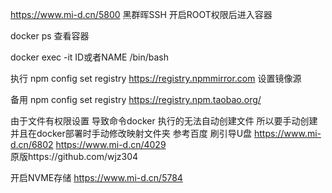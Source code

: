 https://www.mi-d.cn/5800              黑群晖SSH 开启ROOT权限后进入容器  

docker ps 查看容器

docker exec -it ID或者NAME /bin/bash

执行 npm config set registry https://registry.npmmirror.com 设置镜像源

备用 npm config set registry https://registry.npm.taobao.org/

由于文件有权限设置 导致命令docker 执行的无法自动创建文件  所以要手动创建 并且在docker部署时手动修改映射文件夹  参考百度
刷引导U盘
https://www.mi-d.cn/6802  https://www.mi-d.cn/4029  
原版https://github.com/wjz304

开启NVME存储 https://www.mi-d.cn/5784
